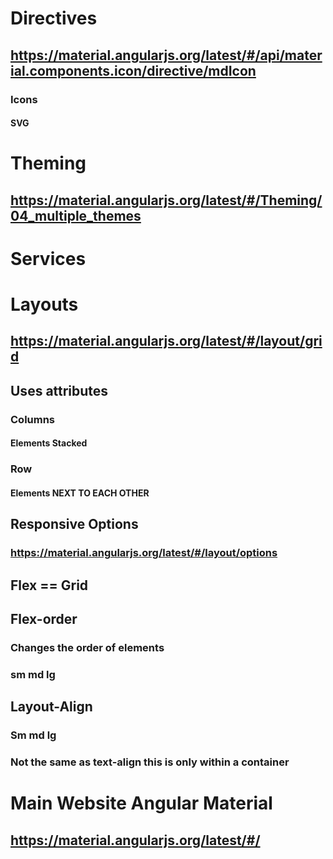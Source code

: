 # Directives
## https://material.angularjs.org/latest/#/api/material.components.icon/directive/mdIcon
### Icons
#### SVG
# Theming
## https://material.angularjs.org/latest/#/Theming/04_multiple_themes
# Services
# Layouts
## https://material.angularjs.org/latest/#/layout/grid
## Uses attributes
### Columns
#### Elements Stacked
### Row
#### Elements NEXT TO EACH OTHER
## Responsive Options
### https://material.angularjs.org/latest/#/layout/options
## Flex == Grid
## Flex-order
### Changes the order of elements
### sm md lg
## Layout-Align
### Sm md lg 
### Not the same as text-align this is only within a container
# Main Website Angular Material
## https://material.angularjs.org/latest/#/
